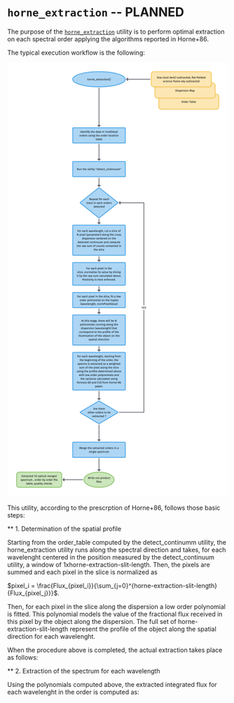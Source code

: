 # `horne_extraction` -- PLANNED 

The purpose of the [`horne_extraction`](#soxspipe.commonutils.horne_extraction) utility is to perform optimal extraction on each spectral order applying the algorithms reported in Horne+86.

The typical execution workflow is the following:

![](horne_extraction.png)

This utility, according to the prescrption of Horne+86, follows those basic steps:

** 1. Determination of the spatial profile

Starting from the order_table computed by the detect_continumm utility, the horne_extraction utility runs along the spectral direction and takes, for each wavelenght centered in the position measured by the detect_continuum utility, a window of 1xhorne-extraction-slit-length. Then, the pixels are summed and each pixel in the slice is normalized as 

$pixel_i = \frac{Flux_{pixel_i}}{\sum_{j=0}^{horne-extraction-slit-length}{Flux_{pixel_j}}}$. 

Then, for each pixel in the slice along the dispersion a low order polynomial is fitted. This polynomial models the value of the fractional flux received in this pixel by the object along the dispersion. The full set of horne-extraction-slit-length represent the profile of the object along the spatial direction for each wavelenght.

When the procedure above is completed, the actual extraction takes place as follows:

** 2. Extraction of the spectrum for each wavelength

Using the polynomials computed above, the extracted integrated flux for each wavelenght in the order is computed as:

